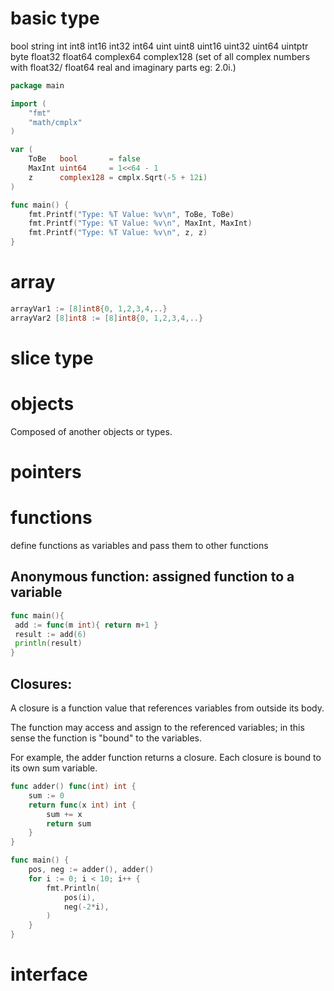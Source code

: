 # basic type
bool
string
int  int8  int16  int32  int64
uint uint8 uint16 uint32 uint64 uintptr
byte
float32 float64
complex64 complex128 (set of all complex numbers with float32/ float64 real and imaginary parts eg: 2.0i.)

```go
package main

import (
	"fmt"
	"math/cmplx"
)

var (
	ToBe   bool       = false
	MaxInt uint64     = 1<<64 - 1
	z      complex128 = cmplx.Sqrt(-5 + 12i)
)

func main() {
	fmt.Printf("Type: %T Value: %v\n", ToBe, ToBe)
	fmt.Printf("Type: %T Value: %v\n", MaxInt, MaxInt)
	fmt.Printf("Type: %T Value: %v\n", z, z)
}
```
# array 
```go
arrayVar1 := [8]int8{0, 1,2,3,4,..}
arrayVar2 [8]int8 := [8]int8{0, 1,2,3,4,..}
```
# slice type

# objects
Composed of another objects or types.

# pointers 

# functions 
define functions as variables and pass them to other functions
## Anonymous function: assigned function to a variable
```go
func main(){
 add := func(m int){ return m+1 }
 result := add(6)
 println(result)
}
```
## Closures:
A closure is a function value that references variables from outside its body. 

The function may access and assign to the referenced variables; 
in this sense the function is "bound" to the variables.

For example, the adder function returns a closure. Each closure is bound to its own sum variable.
```go
func adder() func(int) int {
	sum := 0
	return func(x int) int {
		sum += x
		return sum
	}
}

func main() {
	pos, neg := adder(), adder()
	for i := 0; i < 10; i++ {
		fmt.Println(
			pos(i),
			neg(-2*i),
		)
	}
}
```

# interface 